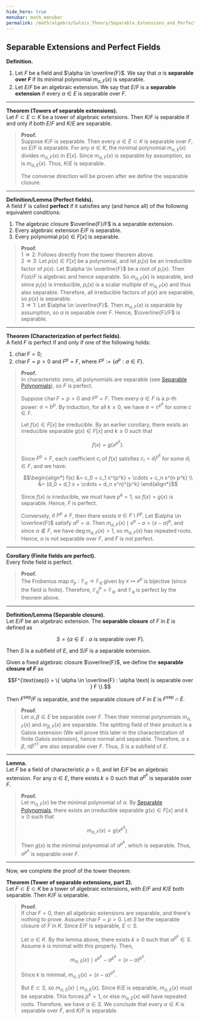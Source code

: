```yaml
---
hide_hero: true
menubar: math_menubar
permalink: /math/algebra/Galois_Theory/Separable_Extensions_and_Perfect_Fields
---
```

## Separable Extensions and Perfect Fields

**Definition.**  
1. Let $F$ be a field and $\alpha \in \overline{F}$. We say that $\alpha$ is **separable over $F$** if its minimal polynomial $m_{\alpha, F}(x)$ is separable.  
2. Let $E/F$ be an algebraic extension. We say that $E/F$ is a **separable extension** if every $\alpha \in E$ is separable over $F$.

---

**Theorem (Towers of separable extensions).**  
Let $F \subset E \subset K$ be a tower of algebraic extensions. Then $K/F$ is separable if and only if both $E/F$ and $K/E$ are separable.

> **Proof.**  
> Suppose $K/F$ is separable. Then every $\alpha \in E \subset K$ is separable over $F$, so $E/F$ is separable.
> For any $\alpha \in K$, the minimal polynomial $m_{\alpha, E}(x)$ divides $m_{\alpha, F}(x)$ in $E[x]$.
> Since $m_{\alpha, F}(x)$ is separable by assumption, so is $m_{\alpha, E}(x)$. Thus, $K/E$ is separable.  
> 
> The converse direction will be proven after we define the separable closure.

---

**Definition/Lemma (Perfect fields).**  
A field $F$ is called **perfect** if it satisfies any (and hence all) of the following equivalent conditions:
1. The algebraic closure $\overline{F}/F$ is a separable extension.
2. Every algebraic extension $E/F$ is separable.
3. Every polynomial $p(x) \in F[x]$ is separable.

> **Proof.**  
> $1 \Rightarrow 2$: Follows directly from the tower theorem above.  
> $2 \Rightarrow 3$: Let $p(x) \in F[x]$ be a polynomial, and let $p_i(x)$ be an irreducible factor of $p(x)$.
> Let $\alpha \in \overline{F}$ be a root of $p_i(x)$. Then $F(\alpha)/F$ is algebraic and hence separable.
> So $m_{\alpha, F}(x)$ is separable, and since $p_i(x)$ is irreducible, $p_i(x)$ is a scalar multiple of $m_{\alpha, F}(x)$ and thus also separable.
> Therefore, all irreducible factors of $p(x)$ are separable, so $p(x)$ is separable.  
> $3 \Rightarrow 1$: Let $\alpha \in \overline{F}$. Then $m_{\alpha, F}(x)$ is separable by assumption, so $\alpha$ is separable over $F$. 
> Hence, $\overline{F}/F$ is separable.

---

**Theorem (Characterization of perfect fields).**  
A field $F$ is perfect if and only if one of the following holds:
1. $\operatorname{char} F = 0$;
2. $\operatorname{char} F = p > 0$ and $F^p = F$, where $F^p := \{ a^p : a \in F \}$.

> **Proof.**  
> In characteristic zero, all polynomials are separable (see [Separable Polynomials](./90_Separable_Polynomials.md)), so $F$ is perfect.  
> 
> Suppose $\operatorname{char} F = p > 0$ and $F^p = F$. Then every $a \in F$ is a $p$-th power: $a = b^p$.
> By induction, for all $k \geq 0$, we have $a = c^{p^k}$ for some $c \in F$.
> 
> Let $f(x) \in F[x]$ be irreducible. By an earlier corollary, there exists an irreducible separable $g(x) \in F[x]$ and $k \geq 0$ such that  
> 
> $$f(x) = g\left(x^{p^k}\right).$$  
> 
> Since $F^p = F$, each coefficient $c_i$ of $f(x)$ satisfies $c_i = d_i^{p^k}$ for some $d_i \in F$, and we have:  
> 
> $$\begin{align*}
    f(x) &= c_0 + c_1 x^{p^k} + \cdots + c_n x^{n p^k} \\
    &= (d_0 + d_1 x + \cdots + d_n x^n)^{p^k}
    \end{align*}$$
> 
> Since $f(x)$ is irreducible, we must have $p^k = 1$, so $f(x) = g(x)$ is separable. Hence, $F$ is perfect.  
> 
> Conversely, if $F^p \ne F$, then there exists $a \in F \setminus F^p$. Let $\alpha \in \overline{F}$ satisfy $\alpha^p = a$.
> Then $m_{\alpha, F}(x) \mid x^p - a = (x - \alpha)^p$, and since $\alpha \notin F$, we have $\deg m_{\alpha, F}(x) > 1$,
> so $m_{\alpha, F}(x)$ has repeated roots. Hence, $\alpha$ is not separable over $F$, and $F$ is not perfect.

---

**Corollary (Finite fields are perfect).**  
Every finite field is perfect.

> **Proof.**  
> The Frobenius map $\sigma_p : \mathbb{F}_q \to \mathbb{F}_q$ given by $x \mapsto x^p$ is bijective (since the field is finite). 
> Therefore, $\mathbb{F}_q^p = \mathbb{F}_q$, and $\mathbb{F}_q$ is perfect by the theorem above.

---

**Definition/Lemma (Separable closure).**  
Let $E/F$ be an algebraic extension. The **separable closure** of $F$ in $E$ is defined as  

$$S = \{ \alpha \in E : \alpha \text{ is separable over } F \}.$$

Then $S$ is a subfield of $E$, and $S/F$ is a separable extension.

Given a fixed algebraic closure $\overline{F}$, we define the **separable closure of $F$** as  

$$F^{\text{sep}} = \{ \alpha \in \overline{F} : \alpha \text{ is separable over } F \}.$$

Then $F^{\text{sep}}/F$ is separable, and the separable closure of $F$ in $E$ is $F^{\text{sep}} \cap E$.

> **Proof.**  
> Let $\alpha, \beta \in E$ be separable over $F$. Then their minimal polynomials $m_{\alpha, F}(x)$ and $m_{\beta, F}(x)$ are separable.
> The splitting field of their product is a Galois extension (We will prove this later in the characterization of finite Galois extension), 
> hence normal and separable. Therefore, $\alpha \pm \beta$, $\alpha \beta^{\pm 1}$ are also separable over $F$.
> Thus, $S$ is a subfield of $E$.

---

**Lemma.**  
Let $F$ be a field of characteristic $p > 0$, and let $E/F$ be an algebraic extension. For any $\alpha \in E$, there exists $k \ge 0$ such that $\alpha^{p^k}$ is separable over $F$.

> **Proof.**  
> Let $m_{\alpha, F}(x)$ be the minimal polynomial of $\alpha$. By [Separable Polynomials](./90_Separable_Polynomials.md), there exists an irreducible separable $g(x) \in F[x]$ and $k \ge 0$ such that  
> 
> $$m_{\alpha, F}(x) = g(x^{p^k}).$$  
> 
> Then $g(x)$ is the minimal polynomial of $\alpha^{p^k}$, which is separable. Thus, $\alpha^{p^k}$ is separable over $F$.

---

Now, we complete the proof of the tower theorem:

**Theorem (Tower of separable extensions, part 2).**  
Let $F \subset E \subset K$ be a tower of algebraic extensions, with $E/F$ and $K/E$ both separable. Then $K/F$ is separable.

> **Proof.**  
> If $\operatorname{char} F = 0$, then all algebraic extensions are separable, and there's nothing to prove.
> Assume $\operatorname{char} F = p > 0$. Let $S$ be the separable closure of $F$ in $K$. Since $E/F$ is separable, $E \subset S$.
> 
> Let $\alpha \in K$. By the lemma above, there exists $k \ge 0$ such that $\alpha^{p^k} \in S$. Assume $k$ is minimal with this property.
> Then,
> 
> $$m_{\alpha, S}(x) \mid x^{p^k} - \alpha^{p^k} = (x - \alpha)^{p^k}.$$
> 
> Since $k$ is minimal, $m_{\alpha, S}(x) = (x - \alpha)^{p^k}$.  
> 
> But $E \subset S$, so $m_{\alpha, S}(x) \mid m_{\alpha, E}(x)$. Since $K/E$ is separable, $m_{\alpha, E}(x)$ must be separable.
> This forces $p^k = 1$, or else $m_{\alpha, E}(x)$ will have repeated roots. Therefore, we have $\alpha \in S$. We conclude that every $\alpha \in K$ is separable over $F$, and $K/F$ is separable.
